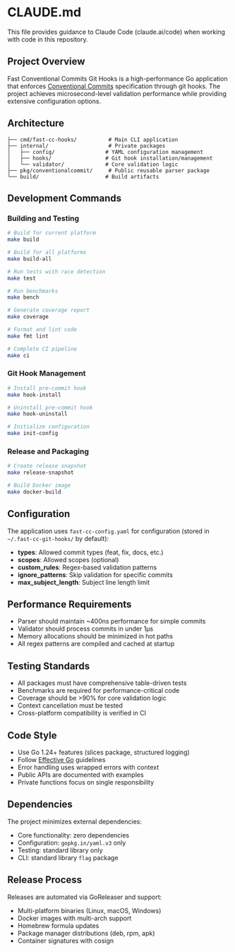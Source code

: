 # CLAUDE.md

This file provides guidance to Claude Code (claude.ai/code) when working with code in this repository.

## Project Overview

Fast Conventional Commits Git Hooks is a high-performance Go application that enforces [Conventional Commits](https://www.conventionalcommits.org/) specification through git hooks. The project achieves microsecond-level validation performance while providing extensive configuration options.

## Architecture

```
├── cmd/fast-cc-hooks/          # Main CLI application
├── internal/                   # Private packages
│   ├── config/                # YAML configuration management
│   ├── hooks/                 # Git hook installation/management
│   └── validator/             # Core validation logic
├── pkg/conventionalcommit/     # Public reusable parser package
└── build/                     # Build artifacts
```

## Development Commands

### Building and Testing
```bash
# Build for current platform
make build

# Build for all platforms
make build-all

# Run tests with race detection
make test

# Run benchmarks
make bench

# Generate coverage report
make coverage

# Format and lint code
make fmt lint

# Complete CI pipeline
make ci
```

### Git Hook Management
```bash
# Install pre-commit hook
make hook-install

# Uninstall pre-commit hook
make hook-uninstall

# Initialize configuration
make init-config
```

### Release and Packaging
```bash
# Create release snapshot
make release-snapshot

# Build Docker image
make docker-build
```

## Configuration

The application uses `fast-cc-config.yaml` for configuration (stored in `~/.fast-cc-git-hooks/` by default):
- **types**: Allowed commit types (feat, fix, docs, etc.)
- **scopes**: Allowed scopes (optional)
- **custom_rules**: Regex-based validation patterns
- **ignore_patterns**: Skip validation for specific commits
- **max_subject_length**: Subject line length limit

## Performance Requirements

- Parser should maintain ~400ns performance for simple commits
- Validator should process commits in under 1μs
- Memory allocations should be minimized in hot paths
- All regex patterns are compiled and cached at startup

## Testing Standards

- All packages must have comprehensive table-driven tests
- Benchmarks are required for performance-critical code
- Coverage should be >90% for core validation logic
- Context cancellation must be tested
- Cross-platform compatibility is verified in CI

## Code Style

- Use Go 1.24+ features (slices package, structured logging)
- Follow [Effective Go](https://golang.org/doc/effective_go.html) guidelines  
- Error handling uses wrapped errors with context
- Public APIs are documented with examples
- Private functions focus on single responsibility

## Dependencies

The project minimizes external dependencies:
- Core functionality: zero dependencies
- Configuration: `gopkg.in/yaml.v3` only
- Testing: standard library only
- CLI: standard library `flag` package

## Release Process

Releases are automated via GoReleaser and support:
- Multi-platform binaries (Linux, macOS, Windows)
- Docker images with multi-arch support
- Homebrew formula updates
- Package manager distributions (deb, rpm, apk)
- Container signatures with cosign